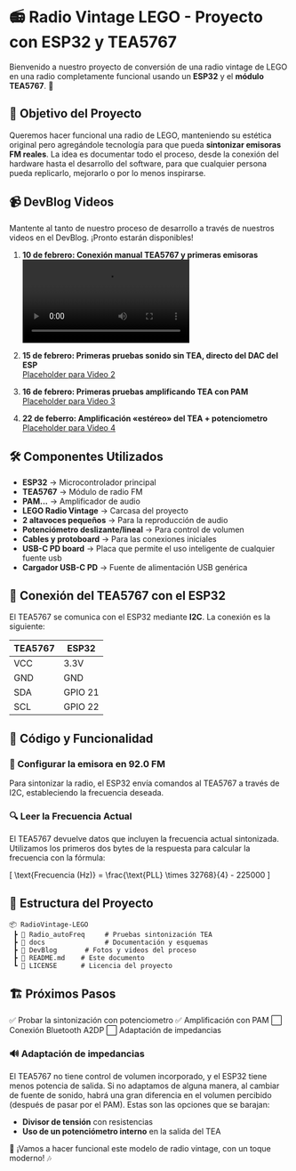 # 📻 Radio Vintage LEGO - Proyecto con ESP32 y TEA5767

Bienvenido a nuestro proyecto de conversión de una radio vintage de LEGO en una radio completamente funcional usando un **ESP32** y el **módulo TEA5767**. 🚀

## 🎯 Objetivo del Proyecto
Queremos hacer funcional una radio de LEGO, manteniendo su estética original pero agregándole tecnología para que pueda **sintonizar emisoras FM reales**. La idea es documentar todo el proceso, desde la conexión del hardware hasta el desarrollo del software, para que cualquier persona pueda replicarlo, mejorarlo o por lo menos inspirarse.

## 📹 DevBlog Videos
Mantente al tanto de nuestro proceso de desarrollo a través de nuestros videos en el DevBlog. ¡Pronto estarán disponibles!

1. **10 de febrero: Conexión manual TEA5767 y primeras emisoras**  
![Demo](DevBlog/Video1.mp4)





2. **15 de febrero: Primeras pruebas sonido sin TEA, directo del DAC del ESP**  
   [Placeholder para Video 2](#)

3. **16 de febrero: Primeras pruebas amplificando TEA con PAM**  
   [Placeholder para Video 3](#)

4. **22 de feberro: Amplificación «estéreo» del TEA + potenciometro**  
   [Placeholder para Video 4](#)

## 🛠️ Componentes Utilizados
- **ESP32** → Microcontrolador principal
- **TEA5767** → Módulo de radio FM
- **PAM...** → Amplificador de audio
- **LEGO Radio Vintage** → Carcasa del proyecto
- **2 altavoces pequeños** → Para la reproducción de audio
- **Potenciómetro deslizante/lineal** → Para control de volumen
- **Cables y protoboard** → Para las conexiones iniciales
- **USB-C PD board** → Placa que permite el uso inteligente de cualquier fuente usb
- **Cargador USB-C PD** → Fuente de alimentación USB genérica

## 🔌 Conexión del TEA5767 con el ESP32
El TEA5767 se comunica con el ESP32 mediante **I2C**. La conexión es la siguiente:

| TEA5767  | ESP32  |
|----------|--------|
| VCC      | 3.3V   |
| GND      | GND    |
| SDA      | GPIO 21|
| SCL      | GPIO 22|

## 📝 Código y Funcionalidad
### 📡 Configurar la emisora en 92.0 FM
Para sintonizar la radio, el ESP32 envía comandos al TEA5767 a través de I2C, estableciendo la frecuencia deseada.

### 🔍 Leer la Frecuencia Actual
El TEA5767 devuelve datos que incluyen la frecuencia actual sintonizada. Utilizamos los primeros dos bytes de la respuesta para calcular la frecuencia con la fórmula:

\[
\text{Frecuencia (Hz)} = \frac{\text{PLL} \times 32768}{4} - 225000
\]

## 📂 Estructura del Proyecto
```
📦 RadioVintage-LEGO
 ┣ 📂 Radio_autoFreq     # Pruebas sintonización TEA
 ┣ 📂 docs               # Documentación y esquemas
 ┣ 📂 DevBlog       # Fotos y videos del proceso
 ┣ 📜 README.md    # Este documento
 ┗ 📜 LICENSE      # Licencia del proyecto
```

## 🏗️ Próximos Pasos
✅ Probar la sintonización con potenciometro
✅ Amplificación con PAM
⬜ Conexión Bluetooth A2DP
⬜ Adaptación de impedancias

### 🔊 Adaptación de impedancias
El TEA5767 no tiene control de volumen incorporado, y el ESP32 tiene menos potencia de salida. Si no adaptamos de alguna manera, al cambiar de fuente de sonido, habrá una gran diferencia en el volumen percibido (después de pasar por el PAM).
Estas son las opciones que se barajan:
- **Divisor de tensión** con resistencias
- **Uso de un potenciómetro interno** en la salida del TEA

🚀 ¡Vamos a hacer funcional este modelo de radio vintage, con un toque moderno! 🎶

